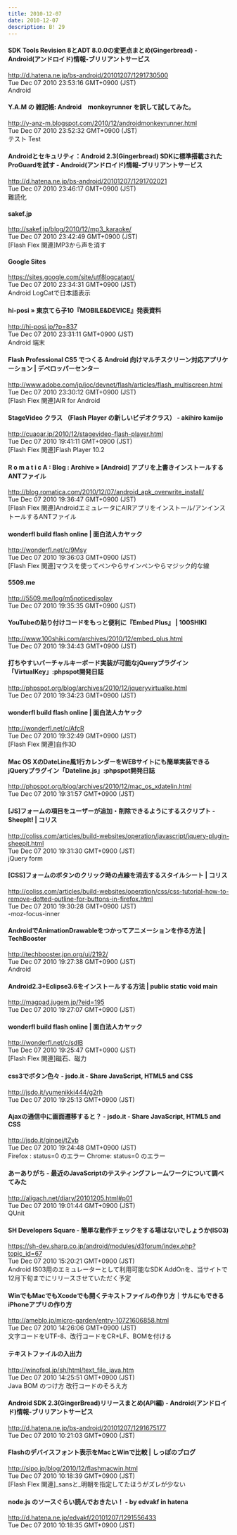 ```yaml
---
title: 2010-12-07
date: 2010-12-07
description: B! 29
---
```


#### SDK Tools Revision 8とADT 8.0.0の変更点まとめ(Gingerbread) - Android(アンドロイド)情報-ブリリアントサービス
http://d.hatena.ne.jp/bs-android/20101207/1291730500<br>
Tue Dec 07 2010 23:53:16 GMT+0900 (JST)<br>
Android


#### Y.A.M の 雑記帳: Android　monkeyrunner を訳して試してみた。
http://y-anz-m.blogspot.com/2010/12/androidmonkeyrunner.html<br>
Tue Dec 07 2010 23:52:32 GMT+0900 (JST)<br>
テスト Test


#### Androidとセキュリティ：Android 2.3(Gingerbread) SDKに標準搭載されたProGuardを試す - Android(アンドロイド)情報-ブリリアントサービス
http://d.hatena.ne.jp/bs-android/20101207/1291702021<br>
Tue Dec 07 2010 23:46:17 GMT+0900 (JST)<br>
難読化


#### sakef.jp
http://sakef.jp/blog/2010/12/mp3_karaoke/<br>
Tue Dec 07 2010 23:42:49 GMT+0900 (JST)<br>
[Flash Flex 関連]MP3から声を消す


#### Google Sites
https://sites.google.com/site/utf8logcatapt/<br>
Tue Dec 07 2010 23:34:31 GMT+0900 (JST)<br>
Android LogCatで日本語表示


#### hi-posi » 東京てら子10『MOBILE&DEVICE』発表資料
http://hi-posi.jp/?p=837<br>
Tue Dec 07 2010 23:31:11 GMT+0900 (JST)<br>
Android 端末


#### Flash Professional CS5 でつくる Android 向けマルチスクリーン対応アプリケーション | デベロッパーセンター
http://www.adobe.com/jp/joc/devnet/flash/articles/flash_multiscreen.html<br>
Tue Dec 07 2010 23:30:12 GMT+0900 (JST)<br>
[Flash Flex 関連]AIR for Android


#### StageVideo クラス （Flash Player の新しいビデオクラス） - akihiro kamijo
http://cuaoar.jp/2010/12/stagevideo-flash-player.html<br>
Tue Dec 07 2010 19:41:11 GMT+0900 (JST)<br>
[Flash Flex 関連]Flash Player 10.2


#### R o m a t i c A : Blog : Archive » [Android] アプリを上書きインストールするANTファイル
http://blog.romatica.com/2010/12/07/android_apk_overwrite_install/<br>
Tue Dec 07 2010 19:36:47 GMT+0900 (JST)<br>
[Flash Flex 関連]AndroidエミュレータにAIRアプリをインストール/アンインストールするANTファイル


#### wonderfl build flash online | 面白法人カヤック
http://wonderfl.net/c/9Msy<br>
Tue Dec 07 2010 19:36:03 GMT+0900 (JST)<br>
[Flash Flex 関連]マウスを使ってペンやらサインペンやらマジック的な線


#### 5509.me
http://5509.me/log/m5noticedisplay<br>
Tue Dec 07 2010 19:35:35 GMT+0900 (JST)<br>


#### YouTubeの貼り付けコードをもっと便利に『Embed Plus』 | 100SHIKI
http://www.100shiki.com/archives/2010/12/embed_plus.html<br>
Tue Dec 07 2010 19:34:43 GMT+0900 (JST)<br>


#### 打ちやすいバーチャルキーボード実装が可能なjQueryプラグイン「VirtualKey」:phpspot開発日誌
http://phpspot.org/blog/archives/2010/12/jqueryvirtualke.html<br>
Tue Dec 07 2010 19:34:23 GMT+0900 (JST)<br>


#### wonderfl build flash online | 面白法人カヤック
http://wonderfl.net/c/AfcR<br>
Tue Dec 07 2010 19:32:49 GMT+0900 (JST)<br>
[Flash Flex 関連]自作3D


#### Mac OS XのDateLine風1行カレンダーをWEBサイトにも簡単実装できるjQueryプラグイン「Dateline.js」:phpspot開発日誌
http://phpspot.org/blog/archives/2010/12/mac_os_xdatelin.html<br>
Tue Dec 07 2010 19:31:57 GMT+0900 (JST)<br>


####   [JS]フォームの項目をユーザーが追加・削除できるようにするスクリプト -SheepIt! | コリス
http://coliss.com/articles/build-websites/operation/javascript/jquery-plugin-sheepit.html<br>
Tue Dec 07 2010 19:31:30 GMT+0900 (JST)<br>
jQuery form


####   [CSS]フォームのボタンのクリック時の点線を消去するスタイルシート | コリス
http://coliss.com/articles/build-websites/operation/css/css-tutorial-how-to-remove-dotted-outline-for-buttons-in-firefox.html<br>
Tue Dec 07 2010 19:30:28 GMT+0900 (JST)<br>
-moz-focus-inner


#### AndroidでAnimationDrawableをつかってアニメーションを作る方法 | TechBooster
http://techbooster.jpn.org/ui/2192/<br>
Tue Dec 07 2010 19:27:38 GMT+0900 (JST)<br>
Android


#### Android2.3+Eclipse3.6をインストールする方法 | public static void main
http://magpad.jugem.jp/?eid=195<br>
Tue Dec 07 2010 19:27:07 GMT+0900 (JST)<br>


#### wonderfl build flash online | 面白法人カヤック
http://wonderfl.net/c/sdlB<br>
Tue Dec 07 2010 19:25:47 GMT+0900 (JST)<br>
[Flash Flex 関連]磁石、磁力


#### css3でボタン色々 - jsdo.it - Share JavaScript, HTML5 and CSS
http://jsdo.it/yumenikki444/g2rh<br>
Tue Dec 07 2010 19:25:13 GMT+0900 (JST)<br>


#### Ajaxの通信中に画面遷移すると？ - jsdo.it - Share JavaScript, HTML5 and CSS
http://jsdo.it/ginpei/tZvb<br>
Tue Dec 07 2010 19:24:48 GMT+0900 (JST)<br>
Firefox : status=0 のエラー Chrome: status=0 のエラー


#### あーありがち - 最近のJavaScriptのテスティングフレームワークについて調べてみた
http://aligach.net/diary/20101205.html#p01<br>
Tue Dec 07 2010 19:01:44 GMT+0900 (JST)<br>
QUnit


#### SH Developers Square - 簡単な動作チェックをする場はないでしょうか(IS03)
https://sh-dev.sharp.co.jp/android/modules/d3forum/index.php?topic_id=67<br>
Tue Dec 07 2010 15:20:21 GMT+0900 (JST)<br>
Android IS03用のエミュレーターとして利用可能なSDK AddOnを、当サイトで12月下旬までにリリースさせていただく予定


#### WinでもMacでもXcodeでも開くテキストファイルの作り方｜サルにもできるiPhoneアプリの作り方
http://ameblo.jp/micro-garden/entry-10721606858.html<br>
Tue Dec 07 2010 14:26:06 GMT+0900 (JST)<br>
文字コードをUTF-8、改行コードをCR+LF、BOMを付ける


#### テキストファイルの入出力
http://winofsql.jp/sh/html/text_file_java.htm<br>
Tue Dec 07 2010 14:25:51 GMT+0900 (JST)<br>
Java BOM のつけ方 改行コードのそろえ方


#### Android SDK 2.3(GingerBread)リリースまとめ(API編) - Android(アンドロイド)情報-ブリリアントサービス
http://d.hatena.ne.jp/bs-android/20101207/1291675177<br>
Tue Dec 07 2010 10:21:03 GMT+0900 (JST)<br>


#### 			Flashのデバイスフォント表示をMacとWinで比較 | しっぽのブログ		
http://sipo.jp/blog/2010/12/flashmacwin.html<br>
Tue Dec 07 2010 10:18:39 GMT+0900 (JST)<br>
[Flash Flex 関連]_sansと_明朝を指定してたほうがズレが少ない


#### node.js のソースぐらい読んでおきたい！ - by edvakf in hatena
http://d.hatena.ne.jp/edvakf/20101207/1291556433<br>
Tue Dec 07 2010 10:18:35 GMT+0900 (JST)<br>


